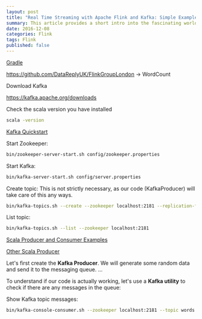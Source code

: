 ```yaml
---
layout: post
title: "Real Time Streaming with Apache Flink and Kafka: Simple Example"
summary: This article provides a short intro into the fascinating world of Apache Flink
date: 2016-12-08
categories: Flink
tags: Flink
published: false
--- 
```


[Gradle](https://docs.gradle.org/current/userguide/scala_plugin.html)

https://github.com/DataReplyUK/FlinkGroupLondon -> WordCount


Download Kafka

https://kafka.apache.org/downloads

Check the scala version you have installed

```bash
scala -version
```

[Kafka Quickstart](https://kafka.apache.org/documentation.html#quickstart)


Start Zookeeper:

```bash
bin/zookeeper-server-start.sh config/zookeeper.properties
```

Start Kafka:

```bash
bin/kafka-server-start.sh config/server.properties
```

Create topic: This is not strictly necessary, as our code (KafkaProducer) will take care of this any ways.

```bash
bin/kafka-topics.sh --create --zookeeper localhost:2181 --replication-factor 1 --partitions 1 --topic words
```
List topic:

```bash
bin/kafka-topics.sh --list --zookeeper localhost:2181
```

[Scala Producer and Consumer Examples](https://github.com/smallnest/kafka-example-in-scala)

[Other Scala Producer](https://github.com/elodina/scala-kafka/blob/master/src/main/scala/KafkaProducer.scala)


Let's first create the **Kafka Producer**. We will generate some random data and send it to the messaging queue. ...

To understand if our code is actually working, let's use a **Kafka utility** to check if there are any messages in the queue:


Show Kafka topic messages:

```bash
bin/kafka-console-consumer.sh --zookeeper localhost:2181 --topic words
```
